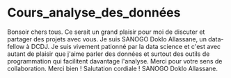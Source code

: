 # Cours_analyse_des_données
Bonsoir chers tous.
Ce serait un grand plaisir pour moi de discuter et partager des projets avec vous. Je suis SANOGO Doklo Allassane, un data-fellow à DCDJ. Je suis vivement pationné par la data science et c'est avec autant de plaisir que j'aime parler des données et surtout des outils de programmation qui facilitent davantage l'analyse.
Merci pour votre sens de collaboration.
Merci bien !
Salutation cordiale !
SANOGO Doklo Allassane.

